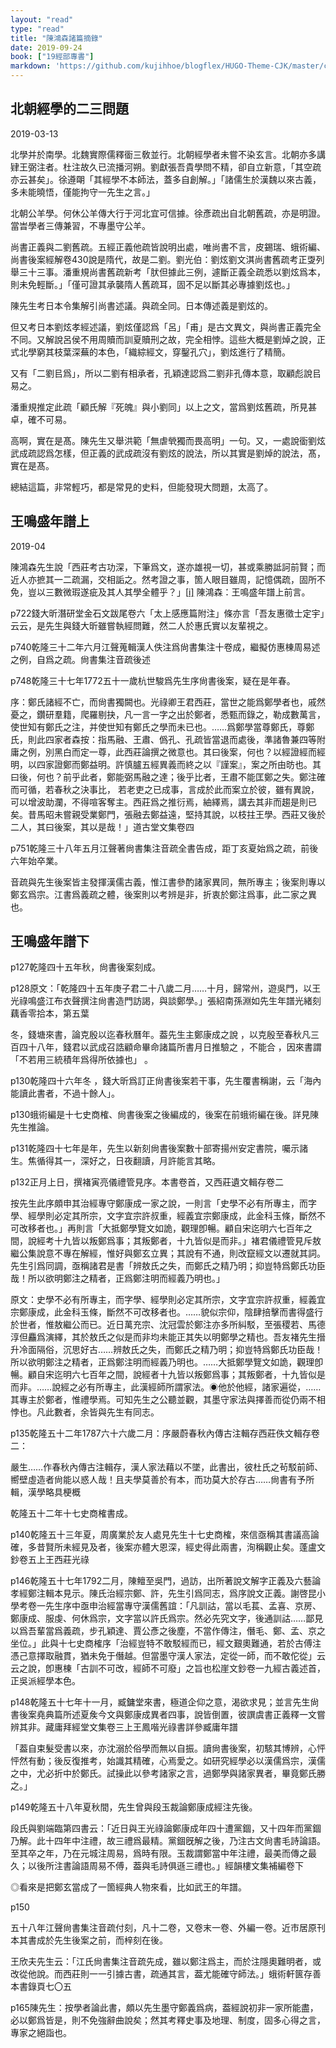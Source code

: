 ```yaml
---
layout: "read"
type: "read"
title: "陳鴻森諸篇摘錄"
date: 2019-09-24
book: ["19經部專書"]
markdown: 'https://github.com/kujihhoe/blogflex/HUGO-Theme-CJK/master/content/read/19-經部專書/100-陳鴻森.md'
---
```


## 北朝經學的二三問題

<time1>2019-03-13</time1>

北學并於南學。北魏實際儒釋衟三敎並行。北朝經學者未嘗不染玄言。北朝亦多講肄王弼注者。杜注故久已流播河朔。劉獻張吾貴學問不精，卻自立新意，「其空疏亦云甚矣」。徐遵朙「其經學不本師法，蓋多自創解。」「諸儒生於漢魏以來古義，多未能曉悟，僅能拘守一先生之言。」

北朝公羊學。何休公羊傳大行于河北宜可信據。徐彥疏出自北朝舊疏，亦是明證。當旹學者三傳兼習，不專墨守公羊。

尚書正義與二劉舊疏。五經正義他疏皆說明出處，唯尚書不言，皮錫瑞、蛾術編、尚書後案經解卷430說是隋代，故是二劉。<n>劉光伯：劉炫</n>劉文淇<v>尚書舊疏考正</v>㪅列舉三十三事。潘重規<v>尚書舊疏新考</v>「肰但據此三例，遽斷正義全疏悉以劉炫爲本，則未免輕斷。」「僅可證其承襲隋人舊疏耳，固不足以斷其必專據劉炫也。」

陳先生考日本<v>令集解</v>引<v>尚書述議</v>。與疏全同。日本傳述義是劉炫的。

但又考日本劉炫孝經述議，劉炫僅認爲「呂」「甫」是古文異文，與尚書正義完全不同。又解說呂侯不用周贖而訓夏贖刑之故，完全相悖。這些大概是劉焯之說，正式北學窮其枝葉深蕪的本色，「織綜經文，穿鑿孔穴」，劉炫進行了精簡。

又有「二劉㠯爲」，所以二劉有相承者，孔穎達認爲二劉非孔傳本意，取顧彪說㠯易之。

<n>潘重規</n>推定此疏「顧氏解『死魄』與小劉同」以上之文，當爲劉炫舊疏，所見甚卓，確不可易。

高啊，實在是髙。陳先生又舉洪範「無虐煢獨而畏高明」一句。又，一處說衟劉炫武成疏認爲怎樣，但正義的武成疏沒有劉炫的說法，所以其實是劉焯的說法，髙，實在是髙。

總結這篇，非常輕巧，都是常見的史料，但能發現大問題，太高了。

## 王鳴盛年譜上

<time1>2019-04</time1>

陳鴻森先生說「西莊考古功深，下筆爲文，遂亦雄視一切，甚或乘勝詆訶前賢；而近人亦摭其一二疏漏，交相詬之。然考證之事，箇人眼目雖周，記憶偶疏，固所不免，豈以三數微瑕遂疵及其人其學全體乎？」[[i\]](#_ednref1)  陳鴻森：<v>王鳴盛年譜上</v>前言。

p722錢大昕<v>潛研堂金石文跋尾</v>卷六「太上感應篇附注」條亦言「吾友惠徵士定宇」云云，是先生與錢大昕雖嘗執經問難，然二人於惠氏實以友輩視之。

p740<n>乾隆三十二年六月</n>江聲蒐輯漢人佚注爲<v>尙書集注</v>十卷成，繼擬仿惠棟<v>周易述</v>之例，自爲之疏。<n><v>尙書集注音疏後述</v></n>

p748<n>乾隆三十七年1772五十一歲</n>杭世駿爲先生序<v>尙書後案</v>，疑在是年春。

序：鄭氏諸經不亡，而<v>尙書</v>獨闕也。光祿卿王君西莊，當世之能爲鄭學者也，戚然憂之，鑽研羣籍，爬羅剔抉，凡一言一字之出於鄭者，悉甄而錄之，勒成數萬言，使世知有鄭氏之注，并使世知有鄭氏之學而未已也。……爲鄭學當尊鄭氏，尊鄭氏，則此四家者<n>森按：指馬融、王肅、僞孔、孔<v>疏</v></n>皆當退而處後，準諸魯兼四等附庸之例，別黑白而定一尊，此西莊論撰之微意也。其曰後案，何也？以經證經而經明，以四家證鄭而鄭益明。許慎臚五經異義而終之以『謹案』，案之所由昉也。其曰後，何也？前乎此者，鄭能弼馬融之達；後乎比者，王肅不能匡鄭之失。鄭注確而可循，若<v>春秋</v>之決事比， 若老吏之已成事，言成於此而案立於彼，雖有異說，可以增波助瀾，不得喧客奪主。西莊爲之推衍焉，紬繹焉，講去其非而趨是則已矣。昔馬昭未嘗親受業鄭門，張融去鄭益遠，堅持其說，以枝拄王學。西莊又後於二人，其曰後案，其以是哉！」<n><v>道古堂文集</v>卷四</n>

p751<n>乾隆三十八年五月</n>江聲著<v>尙書集注音疏</v>全書告成，距丁亥夏始爲之疏，前後六年始卒業。

<v>音疏</v>與先生<v>後案</v>皆主發揮漢儒古義，惟江書參酌諸家異同，無所專主；<v>後案</v>則專以鄭玄爲宗。江書爲義疏之體，<v>後案</v>則以考辨是非，折衷於鄭注爲事，此二家之異也。

## 王鳴盛年譜下

p127乾隆四十五年秋，尙書後案刻成。

p128原文：「乾隆四十五年庚子君二十八歲二月……十月，歸常州，遊吳門，以王光祿鳴盛江布衣聲撰注尙書造門訪謁，與談鄭學。」<n>張紹南<v>孫淵如先生年譜</v>光緒刻藕香零拾本，第五葉</n>

冬，錢塘來書，論克殷以迄春秋曆年。葢先生主鄭康成之說 ，以克殷至春秋凡三百四十八年，錢君以武成召誥顧命畢命諸篇所書月日推驗之 ，不能合 ，因來書謂「不若用三統積年爲得所依據也」 。

p130乾隆四十六年冬 ，錢大昕爲訂正<v>尙書後案</v>若干事，先生覆書稱謝，云「海內能讀此書者，不過十餘人」。

p130蛾術編是十七史商榷、尙書後案之後編成的，後案在前蛾術編在後。詳見陳先生推論。

p131<n>乾隆四十七年</n>是年，先生以新刻<v>尙書後案</v>數十部寄揚州安定書院，囑示諸生。焦循得其一，深好之，日夜翻讀，月許能言其略。

p132正月上日，撰褚寅亮<v>儀禮管見</v>序。<n>本書卷首，又西莊遺文輯存卷二</n>

按先生此序頗申其治經專守鄭康成一家之說，一則言「史學不必有所專主，而字學、經學則必定其所宗，文字宜宗許叔重，經義宜宗鄭康成，此金科玉條，斷然不可改移者也。」再則言「大抵鄭學覽文如詭，觀理卽暢。顧自宋迄明六七百年之間，說經考十九皆以叛鄭爲事；其叛鄭者，十九皆似是而非。」褚君<v>儀禮管見</v>斥敖繼公<v>集說</v>意不專在解經，惟好與鄭玄立異；其說有不通，則改竄經文以遷就其詞。先生引爲同調，亟稱諸君是書「辨敖氏之失，而鄭氏之精乃明；抑豈特爲鄭氏功臣哉！所以欲明鄭注之精者，正爲鄭注明而經義乃明也。」

原文：史學不必有所專主，而字學、經學則必定其所宗，文字宜宗許叔重，經義宜宗鄭康成，此金科玉條，斷然不可改移者也。……貌似宗仰，陰肆掊擊而書得盛行於世者，惟敖繼公而已。近日萬充宗、沈冠雲於鄭注亦多所糾駁，至張稷若、馬德淳但麤爲演繹，其於敖氏之似是而非均未能正其失以明鄭學之精也。吾友褚先生搢升冷面隔俗，沉思好古……辨敖氏之失，而鄭氏之精乃明；抑豈特爲鄭氏功臣哉！所以欲明鄭注之精者，正爲鄭注明而經義乃明也。……大抵鄭學覽文如詭，觀理卽暢。顧自宋迄明六七百年之間，說經者十九皆以叛鄭爲事；其叛鄭者，十九皆似是而非。……說經之必有所專主，此漢經師所謂家法。<n>◉他於他經，諸家遍從，</n>……其專主於鄭者，惟禮學焉。可知先生之公聽並觀，其墨守家法與擇善而從仍兩不相悖也。凡此數者，余皆與先生有同志。

p135乾隆五十二年1787六十六歲二月：序嚴蔚<v>春秋內傳古注輯存</v><n><v>西莊佚文輯存</v>卷二</n>：

嚴生……作<v>春秋內傳古注輯存</v>，漢人家法藉以不墜，此書出，彼杜氏之茍駁前師、嚮壁虛造者尙能以惑人哉！且夫學莫善於有本，而功莫大於存古……<v>尙書</v>有予所輯，漢學略具梗概

乾隆五十二年十七史商榷書成。

p140乾隆五十三年夏，周廣業於友人處見先生<v>十七史商榷</v>，來信亟稱其書議高論確，多昔賢所未經見及者，<v>後案</v>亦體大恩深，經史得此兩書，洵稱觀止矣。<n><v>蓬盧文鈔</v>卷五<v>上王西莊光祿</v></n>

p146<n>乾隆五十七年1792</n>二月，陳鳣至吳門，過訪，出所著<v>說文解字正義</v>及<v>六藝論</v><v>孝經鄭注</v>輯本見示。陳氏治經宗鄭、許，先生引爲同志，爲序<v>說文正義</v>。<n>謝啓昆<v>小學考</v>卷一</n>先生序中亟申治經當專守漢儒舊誼：「凡訓詁，當以毛萇、孟喜、京房、鄭康成、服虔、何休爲宗，文字當以許氏爲宗。然必先究文字，後通訓詁……鄙見以爲吾輩當爲義疏，步孔穎達、賈公彥之後塵，不當作傳注，僭毛、鄭、孟、京之坐位。」此與<v>十七史商榷序</v>「治經豈特不敢駁經而已，經文艱奧難通，若於古傅注憑己意擇取融貫，猶未免于僭越。但當墨守漢人家法，定從一師，而不敢佗從」云云之說，卽惠棟「古訓不可改，經師不可廢」之旨也<n><v>松崖文鈔</v>卷一<v>九經古義述首</v></n>，正吳派經學本色。

p148乾隆五十七年十一月，臧鏞堂來書，極道企仰之意，渴欲求見；並言先生<v>尙書後案堯典</v>篇所述夏矦今文與鄭康成異者四事，說皆倒置，彼譔<v>虞書正義釋</v>一文嘗辨其非。<n>藏庸<v>拜經堂文集</v>卷三<v>上王鳳喈光祿書</v>詳參<v>臧庸年譜</v></n>

「葢自束髮受書以來，亦沈溺於俗學而無以自振。讀<v>尙書後案</v>，初駭其博辨，心怦怦然有動；後反復推考，始識其精確，心焉愛之。如研究經學必以漢儒爲宗，漢儒之中，尤必折中於鄭氏。試操此以參考諸家之言，過鄭學與諸家異者，畢竟鄭氏勝之。」

p149乾隆五十八年夏秋間，先生曾與段玉裁論鄭康成經注先後。

段氏<v>與劉端臨第四書</v>云：「近日與王光祿論鄭康成年四十遭黨錮，又十四年而黨錮乃解。此十四年中注<v>禮</v>，故三<v>禮</v>爲最精。黨錮旣解之後，乃注<v>古文尙書</v><v>毛詩</v><v>論語</v>。至其卒之年，乃在元城注<v>周易</v>，爲時有限。玉裁謂鄭當中年注<v>禮</v>，最美而傳之最久；以後所注<v>書</v><v>論語</v><v>周易</v>不傅，葢與<v>毛詩</v>俱遜三<v>禮</v>也。」<n><v>經韻樓文集補編</v>卷下</n>

◎看來是把鄭玄當成了一箇經典人物來看，比如武王的年譜。

p150

五十八年江聲<v>尙書集注音疏</v>付刻，凡十二卷，又卷末一卷、外編一卷。<n>近市居原刊本</n>其書成於先生<v>後案</v>之前，而梓刻在後。

王欣夫先生云：「江氏<v>尙書集注音疏</v>先成，雖以鄭注爲主，而於注隱奧難明者，或改從他說。而西莊則一一引據古書，疏通其言，葢尤能確守師法。」<n><v>蛾術軒篋存善本書錄</v>頁七〇五</n>

p165陳先生：按學者論此書，頗以先生墨守鄭義爲病，葢經說初非一家所能盡，必以鄭爲皆是，則不免強辭曲說矣；然其考釋史事及地理、制度，固多心得之言，專家之絕詣也。
